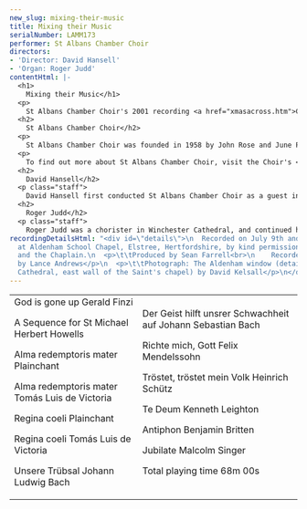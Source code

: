 ```yaml
---
new_slug: mixing-their-music
title: Mixing their Music
serialNumber: LAMM173
performer: St Albans Chamber Choir
directors:
- 'Director: David Hansell'
- 'Organ: Roger Judd'
contentHtml: |-
  <h1>
    Mixing their Music</h1>
  <p>
    St Albans Chamber Choir's 2001 recording <a href="xmasacross.htm">Christmas across the Centuries</a> was a tightly themed programme not just of Christmas music but also of paired settings of the same text from widely contrasting historical periods. This present issue is a more varied anthology selected from the Choir's core repertoire of unaccompanied or organ accompanied music from circa 1600 to the present day. If there is a sub-theme running through the programme it is that of music for double choir. This means that instead of being divided into the standard four (SATB) vocal parts, each of those parts is divided to produce two four part ensembles which composers can combine and contrast in a variety of ways. The origins of this practice were in liturgical music, which from earliest times has used antiphonal devices of various kinds - either a soloist or a small ensemble singing in alternation with the main body of worshippers or the available forces being divided into two or more equal groups.</p>
  <h2>
    St Albans Chamber Choir</h2>
  <p>
    St Albans Chamber Choir was founded in 1958 by John Rose and June Pepin (née Clark) with the aim of achieving the highest standards of performance in programmes of both familiar and less well known music. Its repertoire ranges from music of the fifteenth century to works commissioned by the Choir from contemporary composers, including Nicola LeFanu, John Joubert, John Tavener and most recently Malcolm Singer. Acclaimed for its a cappella singing, the Choir also works regularly with professional instrumentalists, orchestras and soloists. Among its awards, the Choir won in 1994 a coveted BT Innovations Award for its mixed-media event Images, featuring music from and inspired by the Russian Orthodox Church together with an exhibition of icons. In 1999 the Choir was awarded an Eastern Arts Voluntary Music Development Grant to develop its programming and commission a major new work. This enabled the Choir to explore Jewish and Christian responses to the scriptures in music, and Malcolm Singer, former conductor of the leading Jewish choir, Zemel, was invited to compose a work for the two choirs together. This resulted in a cantata The Mask of Esther, which received its world premiere at St Albans Abbey in May 2001, and its first London performance in January 2002. The choir performs both locally and further afield, and also makes regular visits to Germany through its 35-year association with the Wormser Kantorei from St Albans' twin town, Worms. The Choir's first CD, <a href="xmasacross.htm">Christmas across the Centuries</a>, a sequence of beautiful music featuring medieval and modern versions of Christmas texts, was released in 2001.</p>
  <p>
    To find out more about St Albans Chamber Choir, visit the Choir's <a href="https://web.archive.org/web/20120720022625/http://www.stalbanschamberchoir.org.uk/">website</a>.</p>
  <h2>
    David Hansell</h2>
  <p class="staff">
    David Hansell first conducted St Albans Chamber Choir as a guest in early 1997 and was then offered the permanent appointment in the autumn of the same year. He is a graduate of Durham University (first and research degrees), and also holds diplomas in organ playing and choral conducting. Although he freely admits to a particular enthusiasm for seventeenth and eighteenth century music, his repertoire is extremely wide-ranging, from Gregorian chant to new commissions, as this programme demonstrates. As a conductor and continuo player David has performed throughout Europe and has toured the USA three times - he is particularly pleased to have conducted in both New York's cathedrals. In his other lives David is Director of Music at Putney High School, conducts the Esher-based Ripieno Choir, edits music by Marc-Antoine Charpentier and is a regular contributor to the specialist magazine Early Music Review.</p>
  <h2>
    Roger Judd</h2>
  <p class="staff">
    Roger Judd was a chorister in Winchester Cathedral, and continued his musical career as organ scholar at Pembroke College, Cambridge, where he studied with Sir David Willcocks. He was Assistant Organist of Ely Cathedral, and Master of the Music at St Michael's College Tenbury, before moving to Windsor Castle in 1985. As Assistant Organist of St George's Chapel he accompanies the Chapel choir in their services, broadcasts, recordings and concerts. In 2002-3 he was Acting Director of Music of the Chapel. He is organ tutor at Royal Holloway College and a piano tutor at Eton College. He performs widely as a soloist and continuo player, and has made a number of solo CDs.</p>
recordingDetailsHtml: "<div id=\"details\">\n  Recorded on July 9th and 10th 2004
  at Aldenham School Chapel, Elstree, Hertfordshire, by kind permission of the Headmaster
  and the Chaplain.\n  <p>\t\tProduced by Sean Farrell<br>\n    Recorded and edited
  by Lance Andrews</p>\n  <p>\t\tPhotograph: The Aldenham window (detail; St Albans
  Cathedral, east wall of the Saint's chapel) by David Kelsall</p>\n</div>"
---
```


<table class="tracktable">
  <tbody>
    <tr>
      <td class="column1">
        God is gone up <span class="composer">Gerald Finzi</span>
        <p>
          A Sequence for St Michael <span class="composer">Herbert Howells</span></p>
        <p>
          Alma redemptoris mater <span class="composer">Plainchant</span></p>
        <p>
          Alma redemptoris mater <span class="composer">Tomás Luis de Victoria</span></p>
        <p>
          Regina coeli <span class="composer">Plainchant</span></p>
        <p>
          Regina coeli <span class="composer">Tomás Luis de Victoria</span></p>
        <p>
          Unsere Trübsal <span class="composer">Johann Ludwig Bach</span></p>
      </td>
      <td class="column2">
        Der Geist hilft unsrer Schwachheit auf <span class="composer">Johann Sebastian Bach</span>
        <p>
          Richte mich, Gott <span class="composer">Felix Mendelssohn</span></p>
        <p>
          Tröstet, tröstet mein Volk <span class="composer">Heinrich Schütz</span></p>
        <p>
          Te Deum <span class="composer">Kenneth Leighton</span></p>
        <p>
          Antiphon <span class="composer">Benjamin Britten</span></p>
        <p>
          Jubilate <span class="composer">Malcolm Singer</span></p>
        <p>					<span id="playingtime">Total playing time 68m 00s</span></p>
      </td>
    </tr>
  </tbody>
</table>
